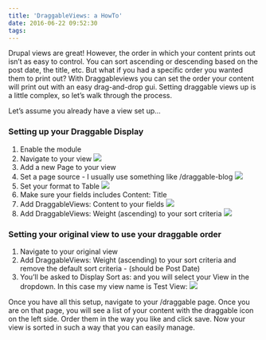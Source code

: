 ```yaml
---
title: 'DraggableViews: a HowTo'
date: 2016-06-22 09:52:30
tags:
---
```


Drupal views are great! However, the order in which your content prints out isn’t as easy to control. You can sort ascending or descending based on the post date, the title, etc. But what if you had a specific order you wanted them to print out? With Draggableviews you can set the order your content will print out with an easy drag-and-drop gui. Setting draggable views up is a little complex, so let’s walk through the process.

Let’s assume you already have a view set up…

### Setting up your Draggable Display

1. Enable the module
2. Navigate to your view <img src="http://i.imgur.com/aYdUlcE.png">
3. Add a new Page to your view            
4. Set a page source - I usually use something like /draggable-blog <img src="http://i.imgur.com/gAsa1Vp.png">
5. Set your format to Table <img src="http://i.imgur.com/8PVBLzC.png">
6. Make sure your fields includes Content: Title
7. Add DraggableViews: Content to your fields <img src="http://i.imgur.com/W24ljWY.png">
8. Add DraggableViews: Weight (ascending) to your sort criteria <img src="http://i.imgur.com/f5m92Lb.png">  

### Setting your original view to use your draggable order

1. Navigate to your original view
2. Add DraggableViews: Weight (ascending) to your sort criteria and remove the default sort criteria - (should be Post Date)
3. You’ll be asked to Display Sort as: and you will select your View in the dropdown. In this case my view name is Test View: <img src="http://i.imgur.com/XgW87B8.png">

Once you have all this setup, navigate to your /draggable page. Once you are on that page, you will see a list of your content with the draggable icon on the left side. Order them in the way you like and click save. Now your view is sorted in such a way that you can easily manage.

